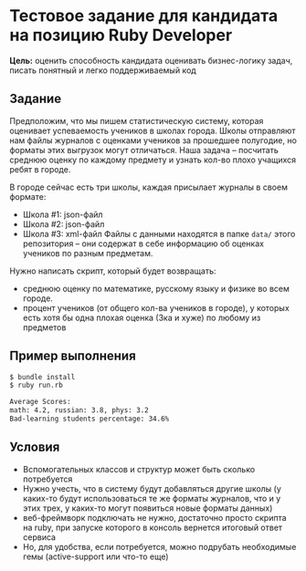 # Тестовое задание для кандидата на позицию Ruby Developer

**Цель:** оценить способность кандидата оценивать бизнес-логику задач, писать понятный и легко поддерживаемый код

## Задание
Предположим, что мы пишем статистическую систему, которая оценивает успеваемость учеников в школах города. Школы отправляют нам файлы журналов с оценками учеников за прошедшее полугодие, но форматы этих выгрузок могут отличаться.
Наша задача – посчитать среднюю оценку по каждому предмету и узнать кол-во плохо учащихся ребят в городе.

В городе сейчас есть три школы, каждая присылает журналы в своем формате:
- Школа #1: json-файл
- Школа #2: json-файл
- Школа #3: xml-файл
Файлы с данными находятся в папке `data/` этого репозитория – они содержат в себе информацию об оценках учеников по разным предметам.

Нужно написать скрипт, который будет возвращать:
- среднюю оценку по математике, русскому языку и физике во всем городе.
- процент учеников (от общего кол-ва учеников в городе), у которых есть хотя бы одна плохая оценка (3ка и хуже) по любому из предметов

## Пример выполнения
```sh
$ bundle install
$ ruby run.rb

Average Scores:
math: 4.2, russian: 3.8, phys: 3.2
Bad-learning students percentage: 34.6%
```

## Условия
- Вспомогательных классов и структур может быть сколько потребуется
- Нужно учесть, что в систему будут добавляться другие школы (у каких-то будут использоваться те же форматы журналов, что и у этих трех, у каких-то могут появиться новые форматы данных)
- веб-фреймворк подключать не нужно, достаточно просто скрипта на ruby, при запуске которого в консоль вернется итоговый ответ сервиса
- Но, для удобства, если потребуется, можно подрубать необходимые гемы (active-support или что-то еще)

